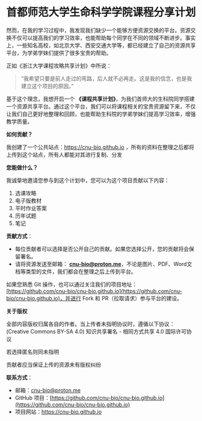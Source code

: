 # 首都师范大学生命科学学院课程分享计划

然而，在我的学习过程中，我发现我们缺少一个能够方便资源交换的平台。资源交换不仅可以提高我们的学习效率，也能帮助每个同学在不同的领域不断进步。事实上，一些知名高校，如北京大学、西安交通大学等，都已经建立了自己的资源共享平台，为学弟学妹们提供了很多宝贵的帮助。

正如《浙江大学课程攻略共享计划》中所说：

> “我希望只要是前人走过的弯路，后人就不必再走。这是我的信念，也是我建立这个项目的原因。”

基于这个理念，我想开启一个 **《课程共享计划》**，为我们首师大的生科院同学搭建一个资源共享平台。通过这个平台，我们可以将课程相关的宝贵资源留下来，不仅让我们自己更好地整理和回顾，也能帮助生科院的学弟学妹们提高学习效率，增强教学质量。

**如何贡献？**

我创建了一个公共站点：https://cnu-bio.github.io ，所有的资料在整理之后都将上传到这个站点，所有人都能对其进行复制、分发

**您能做什么？**

我诚挚地邀请您参与到这个计划中，您可以为这个项目贡献以下内容：

1. 选课攻略
2. 电子版教材
3. 平时作业答案
4. 历年试题
5. 笔记

**贡献方式**：

- 每位贡献者可以选择是否公开自己的贡献。如果您选择公开，您的贡献将会保留署名。
- 请将资源发送至邮箱： **cnu-bio@proton.me**，不论是图片、PDF、Word文档等类型的文件，我们都会在整理之后上传到平台。

如果您熟悉 Git 操作，也可以通过关注我们的项目地址：[https://github.com/cnu-bio/cnu-bio.github.io](https://github.com/cnu-bio/cnu-bio.github.io)，并进行 Fork 和 PR（拉取请求）参与平台的建设。

**关于版权**

全部内容版权归属各自的作者。当上传者未指明协议时，遵循以下协议：
(Creative Commons BY-SA 4.0) 知识共享署名 - 相同方式共享 4.0 国际许可协议

若选择匿名则同未指明

贡献者应当保证上传的资源未有版权纠纷

**联系方式**：

- 邮箱：cnu-bio@proton.me
- GitHub 项目：[https://github.com/cnu-bio/cnu-bio.github.io](https://github.com/cnu-bio/cnu-bio.github.io)
- 项目网站：https://cnu-bio.github.io